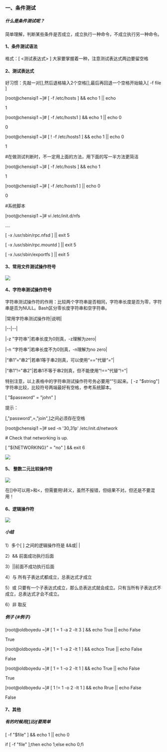 ### 一、条件测试

##### 什么是条件测试呢？

简单理解，判断某些条件是否成立，成立执行一种命令，不成立执行另一种命令。

#### 1、条件测试语法

格式：\[ &lt;测试表达式&gt; \] 大家要掌握着一种，注意测试表达式两边要留空格

#### 2、测试表达式

好习惯：先敲一对\[\],然后退格输入2个空格\[\],最后再回退一个空格开始输入\[ -f file \]

\[root@chensiqi1 ~\]\# \[ -f /etc/hosts \] && echo 1 \|\| echo

1

\[root@chensiqi1 ~\]\# \[ -f /etc/hosts1 \] && echo 1 \|\| echo 0

0

\[root@chensiqi1 ~\]\# \[ ! -f /etc/hosts1 \] && echo 1 \|\| echo 0

1

\#在做测试判断时，不一定用上面的方法，用下面的写一半方法更简洁

\[root@chensiqi1 ~\]\# \[ -f /etc/hosts \] && echo 1

1

\[root@chensiqi1 ~\]\# \[ -f /etc/hosts1 \] \|\| echo 0

0

\#系统脚本

\[root@chensiqi1 ~\]\# vi /etc/init.d/nfs

....

\[ -x /usr/sbin/rpc.nfsd \] \|\| exit 5

\[ -x /usr/sbin/rpc.mountd \] \|\| exit 5

\[ -x /usr/sbin/exportfs \] \|\| exit 5

#### 3、常用文件测试操作符号

![](https://www.luffycity.com/linux-book/assets/tab22-13.png)

#### 4、字符串测试操作符号

字符串测试操作符的作用：比较两个字符串是否相同，字符串长度是否为零，字符串是否为NULL。Bash区分零长度字符串和空字符串。

\|常用字符串测试操作符\|说明\|

\|--\|--\|

\|-z "字符串"\|若串长度为0则真，-z理解为zero\|

\|-n “字符串”\|若串长度不为0则真，-n理解为no zero\|

\|“串1”=“串2”\|若串1等于串2则真，可以使用“==”代替“=”\|

\|“串1”!="串2"\|若串1不等于串2则真，但不能使用“!==”代替“!=”\|

特别注意，以上表格中的字符串测试操作符号务必要用“”引起来。\[ -z "$string"\]字符串比较，比较符号两端最好有空格，参考系统脚本。

\[ "$password" = "john" \]

提示：

\[,"password",=,"join",\]之间必须存在空格

\[root@chensiqi1 ~\]\# sed -n '30,31p' /etc/init.d/network

\# Check that networking is up.

\[ "${NETWORKING}" = "no" \] && exit 6

![](https://www.luffycity.com/linux-book/assets/tab22-14.png)

#### 5、 整数二元比较操作符

![](https://www.luffycity.com/linux-book/assets/tab22-15.png)

在\[\]中可以用&gt;和&lt;，但需要用\转义，虽然不报错，但结果不对。但还是不要混用！

#### 6、逻辑操作符

![](https://www.luffycity.com/linux-book/assets/tab22-16.png)

##### 小结

1）多个\[ \] 之间的逻辑操作符是 &&或\| \|

2）&& 前面成功执行后面

3）\|\|前面不成功执行后面

4）与 所有子表达式都成立，总表达式才成立

5）或 只要有一个子表达式成立，那么总表达式就会成立。只有当所有子表达式不成立，总表达式才会不成立。

6）非 取反

##### 例子 {#例子}

\[root@oldboyedu ~\]\# \[ 1 = 1 -a 2 -lt 3 \] && echo True \|\| echo False

True

\[root@oldboyedu ~\]\# \[ 1 = 1 -a 2 -lt 1 \] && echco True \|\| echo False

False

\[root@oldboyedu ~\]\# \[ 1 = 1 -o 2 -lt 1 \] && echo True \|\| echo False

True

\[root@oldboyedu ~\]\# \[ 1 != 1 -o 2 -lt 1 \] && echo Rrue \|\| echo False

False

#### 7、其他

##### 有的时候用\[\]比if要简单

\[ -f "$file" \] && echo 1 \|\| echo 0

if \[ -f "file" \];then echo 1;else echo 0;fi



